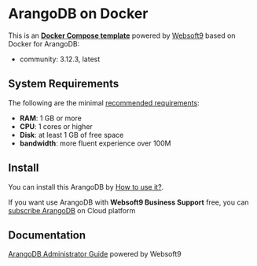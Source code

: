 # ArangoDB on Docker  

This is an **[Docker Compose template](https://github.com/Websoft9/docker-library)** powered by [Websoft9](https://www.websoft9.com) based on Docker for ArangoDB:


 - community:  3.12.3, latest


## System Requirements

The following are the minimal [recommended requirements](https://github.com/arangodb/arangodb):

* **RAM**: 1 GB or more
* **CPU**: 1 cores or higher
* **Disk**: at least 1 GB of free space
* **bandwidth**: more fluent experience over 100M  

## Install

You can install this ArangoDB by [How to use it?](https://github.com/Websoft9/docker-library#how-to-use-it).   

If you want use ArangoDB with **Websoft9 Business Support** free, you can [subscribe ArangoDB](https://www.websoft9.com/apps) on Cloud platform

## Documentation

[ArangoDB Administrator Guide](https://support.websoft9.com/docs/arangodb) powered by Websoft9